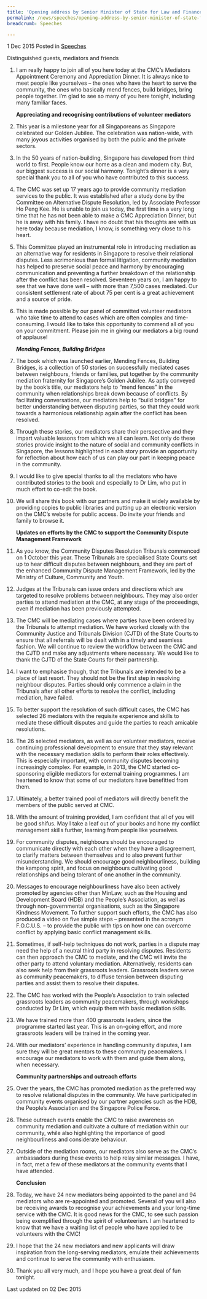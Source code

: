 ```yaml
---
title: 'Opening address by Senior Minister of State for Law and Finance Ms Indranee Rajah SC at the Community Mediation Centre''s Mediators'' Appointment Ceremony and Appreciation Dinner 2015'
permalink: /news/speeches/opening-address-by-senior-minister-of-state-for-law-and-finance-/
breadcrumb: Speeches

---
```



1 Dec 2015 Posted in [Speeches](/news/speeches)

Distinguished guests, mediators and friends

 1. I am really happy to join all of you here today at the CMC’s Mediators Appointment Ceremony and Appreciation Dinner. It is always nice to meet people like yourselves – the ones who have the heart to serve the community, the ones who basically mend fences, build bridges, bring people together. I’m glad to see so many of you here tonight, including many familiar faces.
    
    **Appreciating and recognising contributions of volunteer mediators**


 2. This year is a milestone year for all Singaporeans as Singapore celebrated our Golden Jubilee. The celebration was nation-wide, with many joyous activities organised by both the public and the private sectors.


 3. In the 50 years of nation-building, Singapore has developed from third world to first. People know our home as a clean and modern city. But, our biggest success is our social harmony. Tonight’s dinner is a very special thank you to all of you who have contributed to this success.

 

 4. The CMC was set up 17 years ago to provide community mediation services to the public. It was established after a study done by the Committee on Alternative Dispute Resolution, led by Associate Professor Ho Peng Kee. He is unable to join us today, the first time in a very long time that he has not been able to make a CMC Appreciation Dinner, but he is away with his family. I have no doubt that his thoughts are with us here today because mediation, I know, is something very close to his heart.

 

 5. This Committee played an instrumental role in introducing mediation as an alternative way for residents in Singapore to resolve their relational disputes. Less acrimonious than formal litigation, community mediation has helped to preserve social peace and harmony by encouraging communication and preventing a further breakdown of the relationship after the conflict has been resolved. Seventeen years on, I am happy to see that we have done well – with more than 7,500 cases mediated. Our consistent settlement rate of about 75 per cent is a great achievement and a source of pride.


 6. This is made possible by our panel of committed volunteer mediators who take time to attend to cases which are often complex and time-consuming. I would like to take this opportunity to commend all of you on your commitment. Please join me in giving our mediators a big round of applause!
    
    ***Mending Fences, Building Bridges***


 7. The book which was launched earlier, Mending Fences, Building Bridges, is a collection of 50 stories on successfully mediated cases between neighbours, friends or families, put together by the community mediation fraternity for Singapore’s Golden Jubilee. As aptly conveyed by the book’s title, our mediators help to “mend fences” in the community when relationships break down because of conflicts. By facilitating conversations, our mediators help to “build bridges” for better understanding between disputing parties, so that they could work towards a harmonious relationship again after the conflict has been resolved.

 
 8. Through these stories, our mediators share their perspective and they impart valuable lessons from which we all can learn. Not only do these stories provide insight to the nature of social and community conflicts in Singapore, the lessons highlighted in each story provide an opportunity for reflection about how each of us can play our part in keeping peace in the community.

 

 9. I would like to give special thanks to all the mediators who have contributed stories to the book and especially to Dr Lim, who put in much effort to co-edit the book.

 

10. We will share this book with our partners and make it widely available by providing copies to public libraries and putting up an electronic version on the CMC’s website for public access. Do invite your friends and family to browse it.

    **Updates on efforts by the CMC to support the Community Dispute Management Framework**


11. As you know, the Community Disputes Resolution Tribunals commenced on 1 October this year. These Tribunals are specialised State Courts set up to hear difficult disputes between neighbours, and they are part of the enhanced Community Dispute Management Framework, led by the Ministry of Culture, Community and Youth.

 

12. Judges at the Tribunals can issue orders and directions which are targeted to resolve problems between neighbours. They may also order parties to attend mediation at the CMC, at any stage of the proceedings, even if mediation has been previously attempted.

 

13. The CMC will be mediating cases where parties have been ordered by the Tribunals to attempt mediation. We have worked closely with the Community Justice and Tribunals Division (CJTD) of the State Courts to ensure that all referrals will be dealt with in a timely and seamless fashion. We will continue to review the workflow between the CMC and the CJTD and make any adjustments where necessary. We would like to thank the CJTD of the State Courts for their partnership. 

 

14. I want to emphasise though, that the Tribunals are intended to be a place of last resort. They should not be the first step in resolving neighbour disputes. Parties should only commence a claim in the Tribunals after all other efforts to resolve the conflict, including mediation, have failed.


15. To better support the resolution of such difficult cases, the CMC has selected 26 mediators with the requisite experience and skills to mediate these difficult disputes and guide the parties to reach amicable resolutions.

 

16. The 26 selected mediators, as well as our volunteer mediators, receive continuing professional development to ensure that they stay relevant with the necessary mediation skills to perform their roles effectively. This is especially important, with community disputes becoming increasingly complex. For example, in 2013, the CMC started co-sponsoring eligible mediators for external training programmes. I am heartened to know that some of our mediators have benefitted from them.

 

17. Ultimately, a better trained pool of mediators will directly benefit the members of the public served at CMC.

 

18. With the amount of training provided, I am confident that all of you will be good shifus. May I take a leaf out of your books and hone my conflict management skills further, learning from people like yourselves.

 

19. For community disputes, neighbours should be encouraged to communicate directly with each other when they have a disagreement, to clarify matters between themselves and to also prevent further misunderstanding. We should encourage good neighbourliness, building the kampong spirit, and focus on neighbours cultivating good relationships and being tolerant of one another in the community.

 

20. Messages to encourage neighbourliness have also been actively promoted by agencies other than MinLaw, such as the Housing and Development Board (HDB) and the People’s Association, as well as through non-governmental organisations, such as the Singapore Kindness Movement. To further support such efforts, the CMC has also produced a video on five simple steps – presented in the acronym F.O.C.U.S. – to provide the public with tips on how one can overcome conflict by applying basic conflict management skills.


21. Sometimes, if self-help techniques do not work, parties in a dispute may need the help of a neutral third party in resolving disputes. Residents can then approach the CMC to mediate, and the CMC will invite the other party to attend voluntary mediation. Alternatively, residents can also seek help from their grassroots leaders. Grassroots leaders serve as community peacemakers, to diffuse tension between disputing parties and assist them to resolve their disputes.

 

22. The CMC has worked with the People’s Association to train selected grassroots leaders as community peacemakers, through workshops conducted by Dr Lim, which equip them with basic mediation skills.

 

23. We have trained more than 400 grassroots leaders, since the programme started last year. This is an on-going effort, and more grassroots leaders will be trained in the coming year.


24. With our mediators’ experience in handling community disputes, I am sure they will be great mentors to these community peacemakers. I encourage our mediators to work with them and guide them along, when necessary.

    **Community partnerships and outreach efforts**
    
25. Over the years, the CMC has promoted mediation as the preferred way to resolve relational disputes in the community. We have participated in community events organised by our partner agencies such as the HDB, the People’s Association and the Singapore Police Force.

 

26. These outreach events enable the CMC to raise awareness on community mediation and cultivate a culture of mediation within our community, while also highlighting the importance of good neighbourliness and considerate behaviour.


27. Outside of the mediation rooms, our mediators also serve as the CMC’s ambassadors during these events to help relay similar messages. I have, in fact, met a few of these mediators at the community events that I have attended.

    **Conclusion**

28. Today, we have 24 new mediators being appointed to the panel and 94 mediators who are re-appointed and promoted. Several of you will also be receiving awards to recognise your achievements and your long-time service with the CMC. It is good news for the CMC, to see such passion being exemplified through the spirit of volunteerism. I am heartened to know that we have a waiting list of people who have applied to be volunteers with the CMC!

 

29. I hope that the 24 new mediators and new applicants will draw inspiration from the long-serving mediators, emulate their achievements and continue to serve the community with enthusiasm.

 

30. Thank you all very much, and I hope you have a great deal of fun tonight.


<p class="right-side-updated">Last updated on 02 Dec 2015</p>

